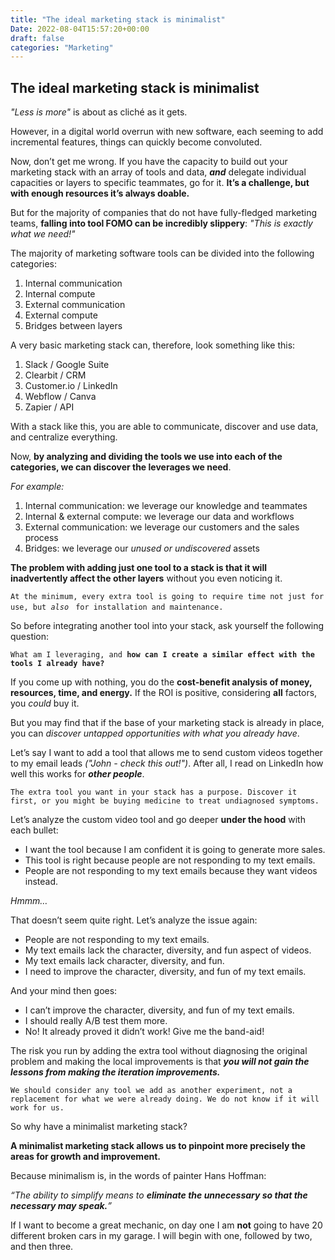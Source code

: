 ```yaml
---
title: "The ideal marketing stack is minimalist"
Date: 2022-08-04T15:57:20+00:00
draft: false
categories: "Marketing"
---
```

## The ideal marketing stack is minimalist

*"Less is more"* is about as cliché as it gets.

However, in a digital world overrun with new software, each seeming to add incremental features, things can quickly become convoluted.

Now, don’t get me wrong. If you have the capacity to build out your marketing stack with an array of tools and data, ***and*** delegate individual capacities or layers to specific teammates, go for it. **It’s a challenge, but with enough resources it’s always doable.**

But for the majority of companies that do not have fully-fledged marketing teams, **falling into tool FOMO can be incredibly slippery**: *"This is exactly what we need!"*

The majority of marketing software tools can be divided into the following categories:

1. Internal communication
2. Internal compute
3. External communication
4. External compute
5. Bridges between layers

A very basic marketing stack can, therefore, look something like this:

1. Slack / Google Suite
2. Clearbit / CRM
3. Customer.io / LinkedIn
4. Webflow / Canva
5. Zapier / API

With a stack like this, you are able to communicate, discover and use data, and centralize everything.

Now, **by analyzing and dividing the tools we use into each of the categories, we can discover the leverages we need**.

*For example:*

1. Internal communication: we leverage our knowledge and teammates
2. Internal & external compute: we leverage our data and workflows
3. External communication: we leverage our customers and the sales process
4. Bridges: we leverage our *unused or undiscovered* assets

**The problem with adding just one tool to a stack is that it will inadvertently affect the other layers** without you even noticing it.

`At the minimum, every extra tool is going to require time not just for use, but `*`also `* `for installation and maintenance.`

So before integrating another tool into your stack, ask yourself the following question:

`What am I leveraging, and `**`how can I create a similar effect with the tools I already have?`**

If you come up with nothing, you do the **cost-benefit analysis of money, resources, time, and energy.** If the ROI is positive, considering **all** factors, you *could* buy it.

But you may find that if the base of your marketing stack is already in place, you can *discover untapped opportunities with what you already have*.

Let’s say I want to add a tool that allows me to send custom videos together to my email leads *("John - check this out!")*. After all, I read on LinkedIn how well this works for ***other people***.

`The extra tool you want in your stack has a purpose. Discover it first, or you might be buying medicine to treat undiagnosed symptoms.`

Let’s analyze the custom video tool and go deeper **under the hood** with each bullet:

- I want the tool because I am confident it is going to generate more sales.
- This tool is right because people are not responding to my text emails.
- People are not responding to my text emails because they want videos instead.

*Hmmm…*

That doesn’t seem quite right. Let’s analyze the issue again:

- People are not responding to my text emails.
- My text emails lack the character, diversity, and fun aspect of videos.
- My text emails lack character, diversity, and fun.
- I need to improve the character, diversity, and fun of my text emails.

And your mind then goes:

- I can’t improve the character, diversity, and fun of my text emails.
- I should really A/B test them more.
- No! It already proved it didn’t work! Give me the band-aid!

The risk you run by adding the extra tool without diagnosing the original problem and making the local improvements is that ***you will not gain the lessons from making the iteration improvements.***

`We should consider any tool we add as another experiment, not a replacement for what we were already doing. We do not know if it will work for us.`

So why have a minimalist marketing stack?

**A minimalist marketing stack allows us to pinpoint more precisely the areas for growth and improvement.**

Because minimalism is, in the words of painter Hans Hoffman:

*“The ability to simplify means to **eliminate the unnecessary so that the necessary may speak.**”*

If I want to become a great mechanic, on day one I am **not** going to have 20 different broken cars in my garage. I will begin with one, followed by two, and then three.